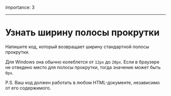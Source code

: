 importance: 3

---

# Узнать ширину полосы прокрутки

Напишите код, который возвращает ширину стандартной полосы прокрутки.

Для Windows она обычно колеблется от `12px` до `20px`. Если в браузере не отведено место для полосы прокрутки, тогда значение может быть `0px`.

P.S. Ваш код должен работать в любом HTML-документе, независимо от его содержимого.

